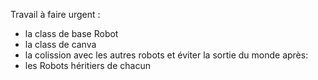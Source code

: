 Travail à faire urgent :
  - la class de base Robot
  - la class de canva
  - la colission avec les autres robots et éviter la sortie du monde
après:
  - les Robots héritiers de chacun
